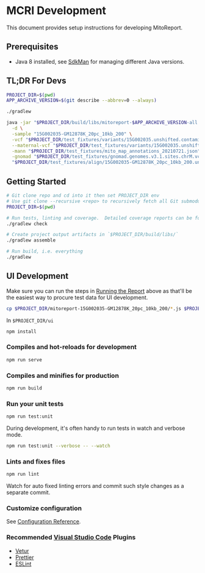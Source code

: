 # MCRI Development

This document provides setup instructions for developing MitoReport.

## Prerequisites

* Java 8 installed, see [SdkMan](https://sdkman.io/) for managing different Java versions.

## TL;DR For Devs

```bash
PROJECT_DIR=$(pwd)
APP_ARCHIVE_VERSION=$(git describe --abbrev=0 --always)

./gradlew

java -jar "$PROJECT_DIR/build/libs/mitoreport-$APP_ARCHIVE_VERSION-all.jar" mito-report \
  -d \
  -sample "15G002035-GM12878K_20pc_10kb_200" \
  -vcf "$PROJECT_DIR/test_fixtures/variants/15G002035.unshifted.contamination.filtering.intermediatefilter.norm.dedup.mito_vep.vcf.gz" \
  --maternal-vcf "$PROJECT_DIR/test_fixtures/variants/15G002035.unshifted.contamination.filtering.intermediatefilter.norm.dedup.mito_vep.vcf.gz" \
  -mann "$PROJECT_DIR/test_fixtures/mito_map_annotations_20210721.json" \
  -gnomad "$PROJECT_DIR/test_fixtures/gnomad.genomes.v3.1.sites.chrM.vcf.bgz" \
  "$PROJECT_DIR/test_fixtures/align/15G002035-GM12878K_20pc_10kb_200.unshifted.bam" $PROJECT_DIR/test_fixtures/controls/*.bam
```

## Getting Started

```bash
# Git clone repo and cd into it then set PROJECT_DIR env
# Use git clone --recursive <repo> to recursively fetch all Git submodules
PROJECT_DIR=$(pwd)

# Run tests, linting and coverage.  Detailed coverage reports can be found in `$PROJECT_DIR/ui/coverage/`
./gradlew check

# Create project output artifacts in `$PROJECT_DIR/build/libs/`
./gradlew assemble

# Run build, i.e. everything
./gradlew
```

## UI Development

Make sure you can run the steps in [Running the Report](#running-the-report) above as that'll be the easiest way to
procure test data for UI development.

```bash
cp $PROJECT_DIR/mitoreport-15G002035-GM12878K_20pc_10kb_200/*.js $PROJECT_DIR/ui/public/
```

In `$PROJECT_DIR/ui`

```bash
npm install
```

### Compiles and hot-reloads for development

```bash
npm run serve
```

### Compiles and minifies for production

```bash
npm run build
```

### Run your unit tests

```bash
npm run test:unit
```

During development, it's often handy to run tests in watch and verbose mode.

```bash
npm run test:unit --verbose -- --watch
```

### Lints and fixes files

```bash
npm run lint
```

Watch for auto fixed linting errors and commit such style changes as a separate commit.

### Customize configuration

See [Configuration Reference](https://cli.vuejs.org/config/).

### Recommended [Visual Studio Code](https://code.visualstudio.com/) Plugins

* [Vetur](https://marketplace.visualstudio.com/items?itemName=octref.vetur)
* [Prettier](https://marketplace.visualstudio.com/items?itemName=esbenp.prettier-vscode)
* [ESLint](https://marketplace.visualstudio.com/items?itemName=dbaeumer.vscode-eslint)
